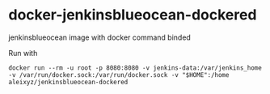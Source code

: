 # docker-jenkinsblueocean-dockered

jenkinsblueocean image with docker command binded

Run with

`docker run --rm -u root -p 8080:8080 -v jenkins-data:/var/jenkins_home -v /var/run/docker.sock:/var/run/docker.sock -v "$HOME":/home aleixyz/jenkinsblueocean-dockered`